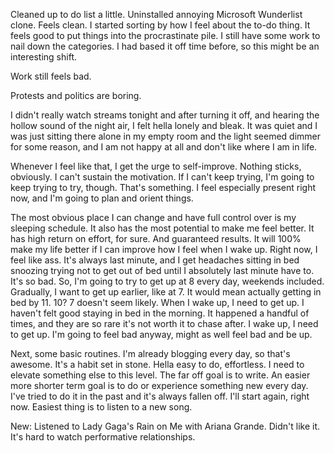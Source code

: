 Cleaned up to do list a little. Uninstalled annoying Microsoft Wunderlist clone. Feels clean. I started sorting by how I feel about the to-do thing. It feels good to put things into the procrastinate pile. I still have some work to nail down the categories. I had based it off time before, so this might be an interesting shift.

Work still feels bad.

Protests and politics are boring.

I didn't really watch streams tonight and after turning it off, and hearing the hollow sound of the night air, I felt hella lonely and bleak. It was quiet and I was just sitting there alone in my empty room and the light seemed dimmer for some reason, and I am not happy at all and don't like where I am in life.

Whenever I feel like that, I get the urge to self-improve. Nothing sticks, obviously. I can't sustain the motivation. If I can't keep trying, I'm going to keep trying to try, though. That's something. I feel especially present right now, and I'm going to plan and orient things.

The most obvious place I can change and have full control over is my sleeping schedule. It also has the most potential to make me feel better. It has high return on effort, for sure. And guaranteed results. It will 100% make my life better if I can improve how I feel when I wake up. Right now, I feel like ass. It's always last minute, and I get headaches sitting in bed snoozing trying not to get out of bed until I absolutely last minute have to. It's so bad. So, I'm going to try to get up at 8 every day, weekends included. Gradually, I want to get up earlier, like at 7. It would mean actually getting in bed by 11. 10? 7 doesn't seem likely. When I wake up, I need to get up. I haven't felt good staying in bed in the morning. It happened a handful of times, and they are so rare it's not worth it to chase after. I wake up, I need to get up. I'm going to feel bad anyway, might as well feel bad and be up.

Next, some basic routines. I'm already blogging every day, so that's awesome. It's a habit set in stone. Hella easy to do, effortless. I need to elevate something else to this level. The far off goal is to write. An easier more shorter term goal is to do or experience something new every day. I've tried to do it in the past and it's always fallen off. I'll start again, right now. Easiest thing is to listen to a new song.

New: Listened to Lady Gaga's Rain on Me with Ariana Grande. Didn't like it. It's hard to watch performative relationships.
